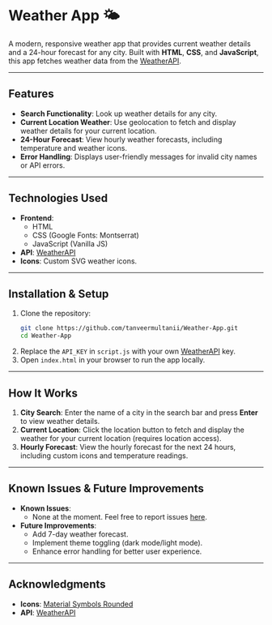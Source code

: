 # Weather App 🌤️

A modern, responsive weather app that provides current weather details and a 24-hour forecast for any city. Built with **HTML**, **CSS**, and **JavaScript**, this app fetches weather data from the [WeatherAPI](https://www.weatherapi.com/).

---

## Features
- **Search Functionality**: Look up weather details for any city.
- **Current Location Weather**: Use geolocation to fetch and display weather details for your current location.
- **24-Hour Forecast**: View hourly weather forecasts, including temperature and weather icons.
- **Error Handling**: Displays user-friendly messages for invalid city names or API errors.

---

## Technologies Used
- **Frontend**: 
  - HTML
  - CSS (Google Fonts: Montserrat)
  - JavaScript (Vanilla JS)
- **API**: [WeatherAPI](https://www.weatherapi.com/)
- **Icons**: Custom SVG weather icons.

---

## Installation & Setup
1. Clone the repository:
    ```bash
    git clone https://github.com/tanveermultanii/Weather-App.git
    cd Weather-App
    ```
2. Replace the `API_KEY` in `script.js` with your own [WeatherAPI](https://www.weatherapi.com/) key.
3. Open `index.html` in your browser to run the app locally.

---

## How It Works
1. **City Search**: Enter the name of a city in the search bar and press **Enter** to view weather details.
2. **Current Location**: Click the location button to fetch and display the weather for your current location (requires location access).
3. **Hourly Forecast**: View the hourly forecast for the next 24 hours, including custom icons and temperature readings.

---

## Known Issues & Future Improvements
- **Known Issues**:
  - None at the moment. Feel free to report issues [here](https://github.com/tanveermultanii/Weather-App/issues).
- **Future Improvements**:
  - Add 7-day weather forecast.
  - Implement theme toggling (dark mode/light mode).
  - Enhance error handling for better user experience.

---

## Acknowledgments
- **Icons**: [Material Symbols Rounded](https://fonts.google.com/icons)
- **API**: [WeatherAPI](https://www.weatherapi.com/)

